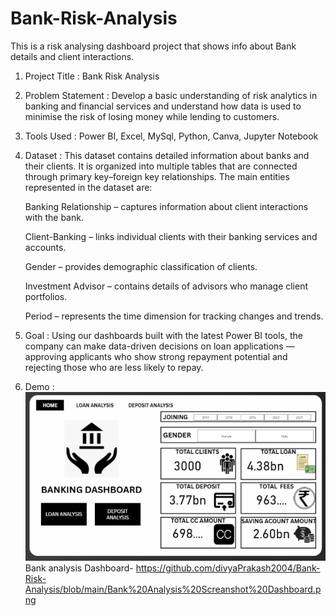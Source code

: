 # Bank-Risk-Analysis
This is a risk analysing dashboard project that shows info about Bank details and client interactions.
1. Project Title :
   Bank Risk Analysis

2. Problem Statement :
   Develop a basic understanding of risk analytics in banking and financial services and
   understand how data is used to minimise the risk of losing money while lending to customers.
   
3. Tools Used :
   Power BI,
   Excel,
   MySql,
   Python,
   Canva,
   Jupyter Notebook

4. Dataset :
   This dataset contains detailed information about banks and their clients.
   It is organized into multiple tables that are connected through primary key–foreign key relationships.
   The main entities represented in the dataset are:

   Banking Relationship – captures information about client interactions with the bank.

   Client-Banking – links individual clients with their banking services and accounts.

   Gender – provides demographic classification of clients.

   Investment Advisor – contains details of advisors who manage client portfolios.

   Period – represents the time dimension for tracking changes and trends.

5. Goal : 
   Using our dashboards built with the latest Power BI tools, the company can make data-driven
   decisions on loan applications — approving applicants who show strong repayment potential and
   rejecting those who are less likely to repay.

6. Demo : 
   ![Alt text](https://github.com/divyaPrakash2004/Bank-Risk-Analysis/blob/main/Bank%20Analysis%20Screanshot%20Dashboard.png)
   Bank analysis Dashboard- https://github.com/divyaPrakash2004/Bank-Risk-Analysis/blob/main/Bank%20Analysis%20Screanshot%20Dashboard.png
